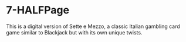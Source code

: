# 7-HALFPage
This is a digital version of Sette e Mezzo, a classic Italian gambling card game similar to Blackjack but with its own unique twists.

